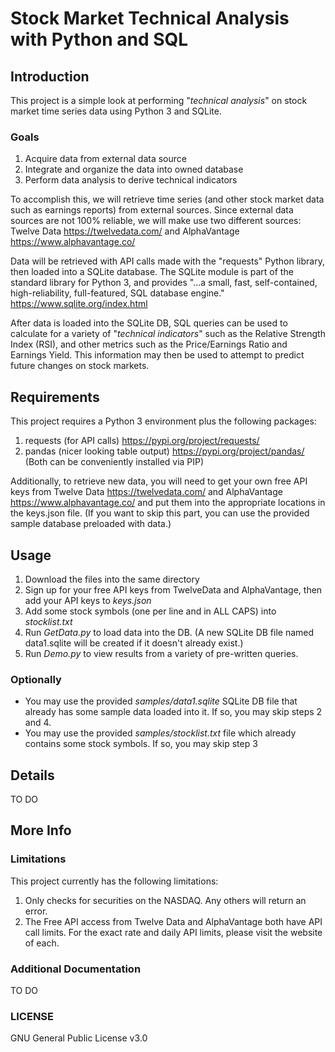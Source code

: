 # Stock Market Technical Analysis with Python and SQL

## Introduction
This project is a simple look at performing "_technical analysis_" on stock market time series data using Python 3 and SQLite.

### Goals
1. Acquire data from external data source
2. Integrate and organize the data into owned database
3. Perform data analysis to derive technical indicators

To accomplish this, we will retrieve time series (and other stock market data such as earnings reports) from external sources. Since external data sources are not 100% reliable, we will make use two different sources: Twelve Data https://twelvedata.com/ and AlphaVantage https://www.alphavantage.co/

Data will be retrieved with API calls made with the "requests" Python library, then loaded into a SQLite database. The SQLite module is part of the standard library for Python 3, and provides "...a small, fast, self-contained, high-reliability, full-featured, SQL database engine." https://www.sqlite.org/index.html

After data is loaded into the SQLite DB, SQL queries can be used to calculate for a variety of "_technical indicators_" such as the Relative Strength Index (RSI), and other metrics such as the Price/Earnings Ratio and Earnings Yield. This information may then be used to attempt to predict future changes on stock markets.

## Requirements
This project requires a Python 3 environment plus the following packages:
1. requests (for API calls) https://pypi.org/project/requests/
2. pandas (nicer looking table output) https://pypi.org/project/pandas/
(Both can be conveniently installed via PIP)

Additionally, to retrieve new data, you will need to get your own free API keys from Twelve Data https://twelvedata.com/ and AlphaVantage https://www.alphavantage.co/ and put them into the appropriate locations in the keys.json file.
(If you want to skip this part, you can use the provided sample database preloaded with data.)

## Usage
1. Download the files into the same directory
2. Sign up for your free API keys from TwelveData and AlphaVantage, then add your API keys to _keys.json_
3. Add some stock symbols (one per line and in ALL CAPS) into _stocklist.txt_
4. Run _GetData.py_ to load data into the DB. (A new SQLite DB file named data1.sqlite will be created if it doesn't already exist.)
5. Run _Demo.py_ to view results from a variety of pre-written queries.

### Optionally
* You may use the provided _samples/data1.sqlite_ SQLite DB file that already has some sample data loaded into it. If so, you may skip steps 2 and 4.
* You may use the provided _samples/stocklist.txt_ file which already contains some stock symbols. If so, you may skip step 3

## Details
TO DO

## More Info
### Limitations
This project currently has the following limitations:
1. Only checks for securities on the NASDAQ. Any others will return an error.
2. The Free API access from Twelve Data and AlphaVantage both have API call limits. For the exact rate and daily API limits, please visit the website of each.

### Additional Documentation
TO DO

### LICENSE
GNU General Public License v3.0
